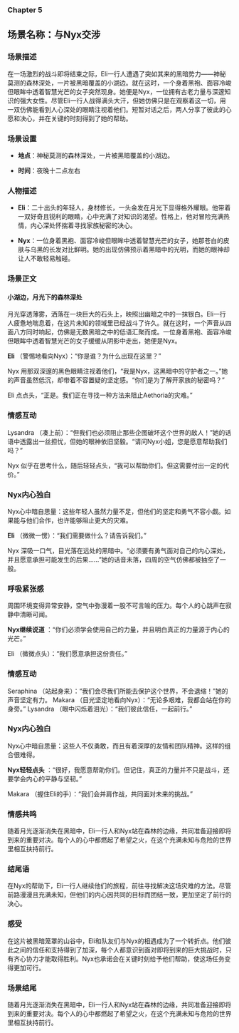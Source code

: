### Chapter 5

## 场景名称：与Nyx交涉

### 场景描述

在一场激烈的战斗即将结束之际，Eli一行人遭遇了突如其来的黑暗势力——神秘莫测的森林深处，一片被黑暗覆盖的小湖边。就在这时，一个身着黑袍、面容冷峻但眼眸中透着智慧光芒的女子突然现身。她便是Nyx，一位拥有古老力量与深邃知识的强大女性。尽管Eli一行人战得满头大汗，但她仿佛只是在观察着这一切，用一双仿佛能看到人心深处的眼睛注视着他们。短暂对话之后，两人分享了彼此的心愿和决心，并在关键的时刻得到了她的帮助。

### 场景设置
- **地点**：神秘莫测的森林深处，一片被黑暗覆盖的小湖边。
- **时间**：夜晚十二点左右

### 人物描述
- **Eli**：二十出头的年轻人，身材修长，一头金发在月光下显得格外耀眼。他带着一双好奇且锐利的眼睛，心中充满了对知识的渴望。性格上，他对冒险充满热情，内心深处怀揣着寻找家族秘密的决心。
- **Nyx**：一位身着黑袍、面容冷峻但眼眸中透着智慧光芒的女子，她那苍白的皮肤与乌黑的长发对比鲜明。她的出现仿佛预示着黑暗中的光明，而她的眼神却让人不敢轻易触碰。

### 场景正文

#### 小湖边，月光下的森林深处
月光穿透薄雾，洒落在一块巨大的石头上，映照出幽暗之中的一抹银白。Eli一行人疲惫地喘息着，在这片未知的领域里已经战斗了许久。就在这时，一个声音从四面八方同时响起，仿佛是无数黑暗之中的低语汇聚而成。一位身着黑袍、面容冷峻但眼眸中透着智慧光芒的女子缓缓从阴影中走出，她便是Nyx。

**Eli** （警惕地看向Nyx）：“你是谁？为什么出现在这里？”
Nyx 用那双深邃的黑色眼睛注视着他们，“我是Nyx，这黑暗中的守护者之一。”她的声音虽然低沉，却带着不容置疑的坚定感。“你们是为了解开家族的秘密吗？”
Eli 点点头，“正是。我们正在寻找一种方法来阻止Aethoria的灾难。”

### 情感互动

Lysandra （凑上前）：“但我们也必须阻止那些企图破坏这个世界的敌人！”她的话语中透露出一丝担忧，但她的眼神依旧坚毅。“请问Nyx小姐，您是愿意帮助我们吗？”
Nyx 似乎在思考什么，随后轻轻点头，“我可以帮助你们。但这需要付出一定的代价。”

### Nyx内心独白

Nyx心中暗自思量：这些年轻人虽然力量不足，但他们的坚定和勇气不容小觑。如果能与他们合作，也许能够阻止更大的灾难。

**Eli** （微微一愣）：“我们需要做什么？请告诉我们。”
Nyx 深吸一口气，目光落在远处的黑暗中。“必须要有勇气面对自己的内心深处，并且愿意承担可能发生的后果……”她的话音未落，四周的空气仿佛都被抽空了一般。

### 呼吸紧张感

周围环境变得异常安静，空气中弥漫着一股不可言喻的压力。每个人的心跳声在寂静中清晰可闻。

**Nyx继续说道** ：“你们必须学会使用自己的力量，并且明白真正的力量源于内心的光芒。”
Eli （微微点头）：“我们愿意承担这份责任。”

### 情感互动

Seraphina （站起身来）：“我们会尽我们所能去保护这个世界，不会退缩！”她的声音坚定有力。
Makara （目光坚定地看向Nyx）：“无论多艰难，我都会站在你的身旁。”
Lysandra （眼中闪烁着泪光）：“我们彼此信任，一起前行。”

### Nyx内心独白

Nyx心中暗自思量：这些人不仅勇敢，而且有着深厚的友情和团队精神。这样的组合很难得。

**Nyx轻轻点头** ：“很好，我愿意帮助你们。但记住，真正的力量并不只是战斗，还要学会内心的平静与坚韧。”
Makara （握住Eli的手）：“我们会并肩作战，共同面对未来的挑战。”

### 情感共鸣

随着月光逐渐消失在黑暗中，Eli一行人和Nyx站在森林的边缘，共同准备迎接即将到来的重要对决。每个人的心中都燃起了希望之火，在这个充满未知与危险的世界里相互扶持前行。

### 结尾语

在Nyx的帮助下，Eli一行人继续他们的旅程，前往寻找解决这场灾难的方法。尽管前路漫漫且充满未知，但他们的内心因共同的目标而团结一致，更加坚定了前行的决心。

### 感受
在这片被黑暗笼罩的山谷中，Eli和队友们与Nyx的相遇成为了一个转折点。他们彼此之间的信任和支持得到了加深，每个人都意识到面对即将到来的巨大挑战时，只有齐心协力才能取得胜利。Nyx也承诺会在关键时刻给予他们帮助，使这场任务变得更加可行。

### 场景结尾

随着月光逐渐消失在黑暗中，Eli一行人和Nyx站在森林的边缘，共同准备迎接即将到来的重要对决。每个人的心中都燃起了希望之火，在这个充满未知与危险的世界里相互扶持前行。